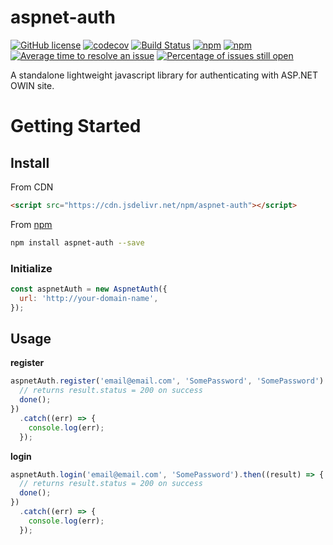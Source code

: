 # aspnet-auth
[![GitHub license](https://img.shields.io/badge/license-MIT-blue.svg)](https://github.com/Halceyon/aspnet-auth/blob/master/LICENSE.txt) [![codecov](https://codecov.io/gh/Halceyon/aspnet-auth/branch/master/graph/badge.svg)](https://codecov.io/gh/Halceyon/aspnet-auth) [![Build Status](https://travis-ci.org/Halceyon/aspnet-auth.svg?branch=master)](https://travis-ci.org/Halceyon/aspnet-auth) [![npm](https://img.shields.io/npm/dm/aspnet-auth.svg)](https://npm-stat.com/charts.html?package=aspnet-auth) [![npm](https://img.shields.io/npm/v/aspnet-auth.svg)](https://www.npmjs.com/package/aspnet-auth) [![Average time to resolve an issue](http://isitmaintained.com/badge/resolution/Halceyon/aspnet-auth.svg)](http://isitmaintained.com/project/Halceyon/aspnet-auth "Average time to resolve an issue") [![Percentage of issues still open](http://isitmaintained.com/badge/open/Halceyon/aspnet-auth.svg)](http://isitmaintained.com/project/Halceyon/aspnet-auth "Percentage of issues still open") 

A standalone lightweight javascript library for authenticating with ASP.NET OWIN site.

# Getting Started

## Install

From CDN

```html
<script src="https://cdn.jsdelivr.net/npm/aspnet-auth"></script>
```

From [npm](https://npmjs.org)

```sh
npm install aspnet-auth --save
```


### Initialize

```js
const aspnetAuth = new AspnetAuth({
  url: 'http://your-domain-name',
});
```

## Usage

**register**
```js
aspnetAuth.register('email@email.com', 'SomePassword', 'SomePassword').then((result) => {
  // returns result.status = 200 on success
  done();
})
  .catch((err) => {
    console.log(err);
  });
```

**login**
```js
aspnetAuth.login('email@email.com', 'SomePassword').then((result) => {
  // returns result.status = 200 on success
  done();
})
  .catch((err) => {
    console.log(err);
  });
```
